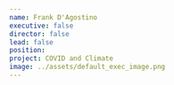 ```yaml
---
name: Frank D'Agostino
executive: false
director: false
lead: false
position:  
project: COVID and Climate
image: ../assets/default_exec_image.png
---
```

